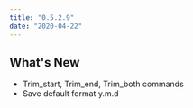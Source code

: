 ```yaml
---
title: "0.5.2.9"
date: "2020-04-22"
---
```


## What's New

- Trim_start, Trim_end, Trim_both commands
- Save default format y.m.d